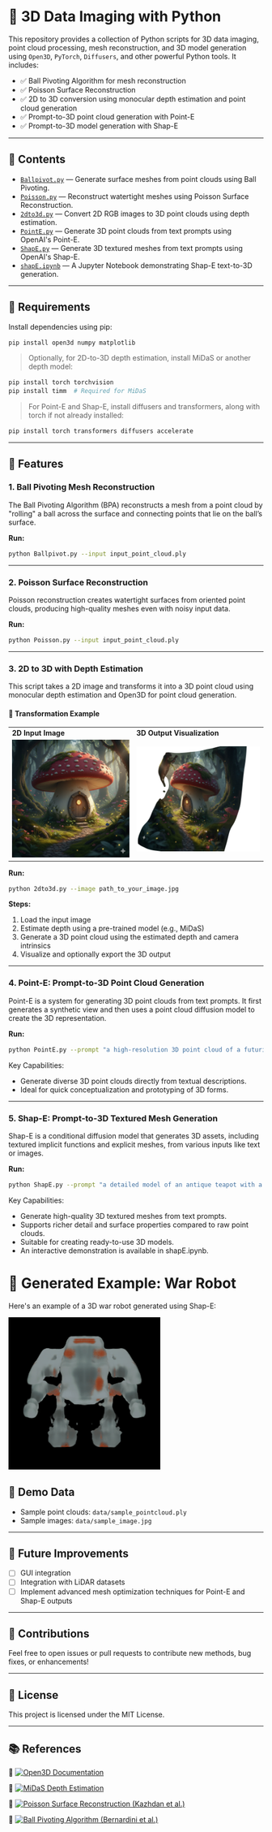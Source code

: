 # 🧠 3D Data Imaging with Python

This repository provides a collection of Python scripts for 3D data imaging, point cloud processing, mesh reconstruction, and 3D model generation using `Open3D`, `PyTorch`, `Diffusers`, and other powerful Python tools. It includes:

- ✅ Ball Pivoting Algorithm for mesh reconstruction
- ✅ Poisson Surface Reconstruction
- ✅ 2D to 3D conversion using monocular depth estimation and point cloud generation
- ✅ Prompt-to-3D point cloud generation with Point-E
- ✅ Prompt-to-3D model generation with Shap-E

---

## 📁 Contents

- [`Ballpivot.py`](./Ballpivot.py) — Generate surface meshes from point clouds using Ball Pivoting.
- [`Poisson.py`](./Poisson.py) — Reconstruct watertight meshes using Poisson Surface Reconstruction.
- [`2dto3d.py`](./2dto3d.py) — Convert 2D RGB images to 3D point clouds using depth estimation.
- [`PointE.py`](./PointE.py) — Generate 3D point clouds from text prompts using OpenAI's Point-E.
- [`ShapE.py`](./ShapE.py) — Generate 3D textured meshes from text prompts using OpenAI's Shap-E.
- [`shapE.ipynb`](./shapE.ipynb) — A Jupyter Notebook demonstrating Shap-E text-to-3D generation.

---

## 🔧 Requirements

Install dependencies using pip:

```bash
pip install open3d numpy matplotlib
```

> Optionally, for 2D-to-3D depth estimation, install MiDaS or another depth model:

```bash
pip install torch torchvision
pip install timm  # Required for MiDaS
```
> For Point-E and Shap-E, install diffusers and transformers, along with torch if not already installed:

```bash
pip install torch transformers diffusers accelerate
```
---

## 📌 Features

### 1. Ball Pivoting Mesh Reconstruction

The Ball Pivoting Algorithm (BPA) reconstructs a mesh from a point cloud by "rolling" a ball across the surface and connecting points that lie on the ball’s surface.

**Run:**

```bash
python Ballpivot.py --input input_point_cloud.ply
```

---

### 2. Poisson Surface Reconstruction

Poisson reconstruction creates watertight surfaces from oriented point clouds, producing high-quality meshes even with noisy input data.

**Run:**

```bash
python Poisson.py --input input_point_cloud.ply
```

---

### 3. 2D to 3D with Depth Estimation

This script takes a 2D image and transforms it into a 3D point cloud using monocular depth estimation and Open3D for point cloud generation.

#### 🔄 Transformation Example

<table>
  <tr>
    <td><strong>2D Input Image</strong></td>
    <td><strong>3D Output Visualization</strong></td>
  </tr>
  <tr>
    <td>
      <img src="https://github.com/Pyrius2k/3D-Data-Imaging/blob/main/gemini.image2.png?raw=true" width="300">
    </td>
    <td>
      <img src="https://github.com/Pyrius2k/3D-Data-Imaging/blob/main/mushroom.png?raw=true" width="300">
    </td>
  </tr>
</table>

**Run:**

```bash
python 2dto3d.py --image path_to_your_image.jpg
```

**Steps:**

1. Load the input image  
2. Estimate depth using a pre-trained model (e.g., MiDaS)  
3. Generate a 3D point cloud using the estimated depth and camera intrinsics  
4. Visualize and optionally export the 3D output  

---

### 4. Point-E: Prompt-to-3D Point Cloud Generation

Point-E is a system for generating 3D point clouds from text prompts. It first generates a synthetic view and then uses a point cloud diffusion model to create the 3D representation.

**Run:**

```bash
python PointE.py --prompt "a high-resolution 3D point cloud of a futuristic spaceship"
```

Key Capabilities:
- Generate diverse 3D point clouds directly from textual descriptions.
- Ideal for quick conceptualization and prototyping of 3D forms.

---

### 5. Shap-E: Prompt-to-3D Textured Mesh Generation

Shap-E is a conditional diffusion model that generates 3D assets, including textured implicit functions and explicit meshes, from various inputs like text or images.

**Run:**

```bash
python ShapE.py --prompt "a detailed model of an antique teapot with a delicate pattern"
```

Key Capabilities:
- Generate high-quality 3D textured meshes from text prompts.
- Supports richer detail and surface properties compared to raw point clouds.
- Suitable for creating ready-to-use 3D models.
- An interactive demonstration is available in shapE.ipynb.

# 🤖 Generated Example: War Robot
Here's an example of a 3D war robot generated using Shap-E:

<img src="https://github.com/Pyrius2k/3D-Data-Imaging/blob/main/robot.gif?raw=true" alt="War Robot 3D Model" width="300">

## 🧪 Demo Data

- Sample point clouds: `data/sample_pointcloud.ply`
- Sample images: `data/sample_image.jpg`

---

## 🚀 Future Improvements

- [ ] GUI integration 
- [ ] Integration with LiDAR datasets
- [ ] Implement advanced mesh optimization techniques for Point-E and Shap-E outputs

---

## 🤝 Contributions

Feel free to open issues or pull requests to contribute new methods, bug fixes, or enhancements!

---

## 📜 License

This project is licensed under the MIT License.

---

## 📚 References

📄 [![Open3D Documentation](https://img.shields.io/badge/Open3D%20Documentation-blue?style=for-the-badge)](https://www.open3d.org/)

📄 [![MiDaS Depth Estimation](https://img.shields.io/badge/MiDaS%20Depth%20Estimation-green?style=for-the-badge)](https://github.com/isl-org/MiDaS)

📄 [![Poisson Surface Reconstruction (Kazhdan et al.)](https://img.shields.io/badge/Poisson%20Surface%20Reconstruction-orange?style=for-the-badge)](https://www.cs.jhu.edu/~misha/Code/PoissonRecon/)

📄 [![Ball Pivoting Algorithm (Bernardini et al.)](https://img.shields.io/badge/Ball%20Pivoting%20Algorithm-red?style=for-the-badge)](https://www.researchgate.net/publication/220494622_The_Ball-Pivoting_Algorithm_for_Surface_Reconstruction)

